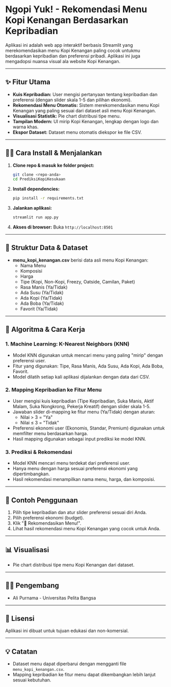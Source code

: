 # Ngopi Yuk! - Rekomendasi Menu Kopi Kenangan Berdasarkan Kepribadian

Aplikasi ini adalah web app interaktif berbasis Streamlit yang merekomendasikan menu Kopi Kenangan paling cocok untukmu berdasarkan kepribadian dan preferensi pribadi. Aplikasi ini juga mengadopsi nuansa visual ala website Kopi Kenangan.

---

## ✨ Fitur Utama
- **Kuis Kepribadian:** User mengisi pertanyaan tentang kepribadian dan preferensi (dengan slider skala 1-5 dan pilihan ekonomi).
- **Rekomendasi Menu Otomatis:** Sistem merekomendasikan menu Kopi Kenangan yang paling sesuai dari dataset asli menu Kopi Kenangan.
- **Visualisasi Statistik:** Pie chart distribusi tipe menu.
- **Tampilan Modern:** UI mirip Kopi Kenangan, lengkap dengan logo dan warna khas.
- **Ekspor Dataset:** Dataset menu otomatis diekspor ke file CSV.

---

## 🧑‍💻 Cara Install & Menjalankan
1. **Clone repo & masuk ke folder project:**
   ```bash
   git clone <repo-anda>
   cd PrediksiKopiKesukaan
   ```
2. **Install dependencies:**
   ```bash
   pip install -r requirements.txt
   ```
3. **Jalankan aplikasi:**
   ```bash
   streamlit run app.py
   ```
4. **Akses di browser:**
   Buka `http://localhost:8501`

---

## 📂 Struktur Data & Dataset
- **menu_kopi_kenangan.csv** berisi data asli menu Kopi Kenangan:
  - Nama Menu
  - Komposisi
  - Harga
  - Tipe (Kopi, Non-Kopi, Freezy, Oatside, Camilan, Paket)
  - Rasa Manis (Ya/Tidak)
  - Ada Susu (Ya/Tidak)
  - Ada Kopi (Ya/Tidak)
  - Ada Boba (Ya/Tidak)
  - Favorit (Ya/Tidak)

---

## 🤖 Algoritma & Cara Kerja
### 1. **Machine Learning: K-Nearest Neighbors (KNN)**
- Model KNN digunakan untuk mencari menu yang paling "mirip" dengan preferensi user.
- Fitur yang digunakan: Tipe, Rasa Manis, Ada Susu, Ada Kopi, Ada Boba, Favorit.
- Model dilatih setiap kali aplikasi dijalankan dengan data dari CSV.

### 2. **Mapping Kepribadian ke Fitur Menu**
- User mengisi kuis kepribadian (Tipe Kepribadian, Suka Manis, Aktif Malam, Suka Nongkrong, Pekerja Kreatif) dengan slider skala 1-5.
- Jawaban slider di-mapping ke fitur menu (Ya/Tidak) dengan aturan:
  - Nilai > 3 = "Ya"
  - Nilai ≤ 3 = "Tidak"
- Preferensi ekonomi user (Ekonomis, Standar, Premium) digunakan untuk memfilter menu berdasarkan harga.
- Hasil mapping digunakan sebagai input prediksi ke model KNN.

### 3. **Prediksi & Rekomendasi**
- Model KNN mencari menu terdekat dari preferensi user.
- Hanya menu dengan harga sesuai preferensi ekonomi yang dipertimbangkan.
- Hasil rekomendasi menampilkan nama menu, harga, dan komposisi.

---

## 📝 Contoh Penggunaan
1. Pilih tipe kepribadian dan atur slider preferensi sesuai diri Anda.
2. Pilih preferensi ekonomi (budget).
3. Klik "🎯 Rekomendasikan Menu!".
4. Lihat hasil rekomendasi menu Kopi Kenangan yang cocok untuk Anda.

---

## 📊 Visualisasi
- Pie chart distribusi tipe menu Kopi Kenangan dari dataset.

---

## 👨‍🎓 Pengembang
- Ali Purnama - Universitas Pelita Bangsa

---

## 📄 Lisensi
Aplikasi ini dibuat untuk tujuan edukasi dan non-komersial.

---

## 💡 Catatan
- Dataset menu dapat diperbarui dengan mengganti file `menu_kopi_kenangan.csv`.
- Mapping kepribadian ke fitur menu dapat dikembangkan lebih lanjut sesuai kebutuhan. 